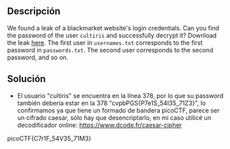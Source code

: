 ## Descripción

We found a leak of a blackmarket website's login credentials. Can you find the password of the user `cultiris` and successfully decrypt it? Download the leak [here](https://artifacts.picoctf.net/c/534/leak.tar). The first user in `usernames.txt` corresponds to the first password in `passwords.txt`. The second user corresponds to the second password, and so on.

## Solución
- El usuario "cultiris" se encuentra en la línea 378, por lo que su password también debería estar en la 378 "cvpbPGS{P7e1S_54I35_71Z3}", lo confirmamos ya que tiene un formado de bandera picoCTF, parece ser un cifrado caesar, sólo hay que desencriptarlo, en mi caso utilicé un decodificador online: https://www.dcode.fr/caesar-cipher


picoCTF{C7r1F_54V35_71M3}